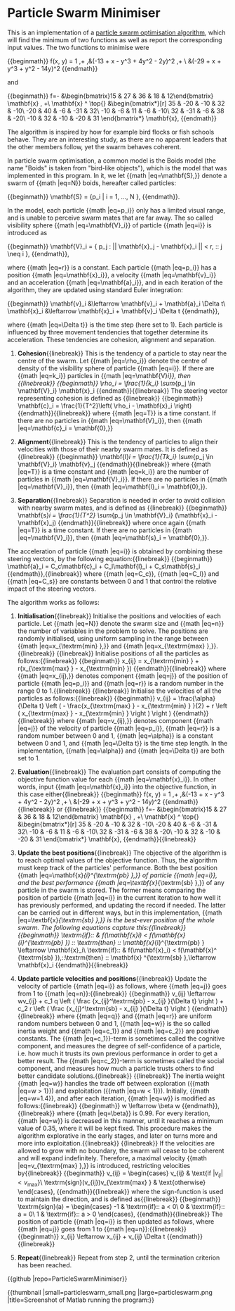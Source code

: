 # Particle Swarm Minimiser

This is an implementation of a [particle swarm optimisation algorithm](https://en.wikipedia.org/wiki/Particle_swarm_optimization), which will find the minimum of two functions as well as report the corresponding input values. The two functions to minimise were

{{beginmath}}
f(x, y) = 1 \,+ \,&(-13 + x - y^3 + 4y^2 - 2y)^2 \,+ \\
                  &(-29 + x + y^3 + y^2 - 14y)^2
{{endmath}}

and

{{beginmath}}
f=- &\begin{bmatrix}15 & 27 & 36 & 18 & 12\end{bmatrix} \mathbf{x} \, +\\
     \mathbf{x} ^ \top{}
    &\begin{bmatrix*}[r]
     35 & -20 & -10 &  32 & -10\\
    -20 &  40 &  -6 & -31 &  32\\
    -10 &  -6 &  11 &  -6 & -10\\
     32 & -31 &  -6 &  38 & -20\\
    -10 &  32 & -10 & -20 & 31
    \end{bmatrix*}
    \mathbf{x}\,
{{endmath}}

The algorithm is inspired by how for example bird flocks or fish schools behave. They are an interesting study, as there are no apparent leaders that the other members follow, yet the swarm behaves coherent.

In particle swarm optimisation, a common model is the Boids model (the name "Boids" is taken from "bird-like objects"), which is the model that was implemented in this program. In it, we let {{math |eq=\mathbf{S}\,}} denote a swarm of {{math |eq=N}} boids, hereafter called particles:

{{beginmath}}
\mathbf{S} = \{p_i | i = 1, ..., N \}\,
{{endmath}}.

In the model, each particle {{math |eq=p_i}} only has a limited visual range, and is unable to perceive swarm mates that are far away. The so called visibility sphere {{math |eq=\mathbf{V}_i}} of particle {{math |eq=i}} is introduced as

{{beginmath}}
\mathbf{V}_i = \{ p_j : || \mathbf{x}_j - \mathbf{x}_i || < r, \:\: j \neq i \}\,
{{endmath}},

where {{math |eq=r}} is a constant. Each particle {{math |eq=p_i}} has a position {{math |eq=\mathbf{x}_i}}, a velocity {{math |eq=\mathbf{v}_i}} and an acceleration {{math |eq=\mathbf{a}_i}}, and in each iteration of the algorithm, they are updated using standard Euler integration:

{{beginmath}}
\mathbf{v}_i &\leftarrow \mathbf{v}_i + \mathbf{a}_i \Delta t\\
\mathbf{x}_i &\leftarrow \mathbf{x}_i + \mathbf{v}_i \Delta t
{{endmath}},

where {{math |eq=\Delta t}} is the time step (here set to 1). Each particle is influenced by three movement tendencies that together determine its acceleration. These tendencies are cohesion, alignment and separation.

1. **Cohesion**{{linebreak}}
   This is the tendency of a particle to stay near the centre of the swarm. Let {{math |eq=\rho_i}} denote the centre of density of the visibility sphere of particle {{math |eq=i}}. If there are {{math |eq=k_i}} particles in {{math |eq=\mathbf{V}_i}}, then {{linebreak}}
   {{beginmath}}
   \rho_i = \frac{1}{k_i} \sum_{p_j \in \mathbf{V}_i} \mathbf{x}_i
   {{endmath}}{{linebreak}}
   The steering vector representing cohesion is defined as {{linebreak}}
   {{beginmath}}
   \mathbf{c}_i = \frac{1}{T^2}\left( \rho_i - \mathbf{x}_i \right)
   {{endmath}}{{linebreak}}
   where {{math |eq=T}} is a time constant. If there are no particles in {{math |eq=\mathbf{V}_i}}, then {{math |eq=\mathbf{c}_i = \mathbf{0}\,}}

2. **Alignment**{{linebreak}}
   This is the tendency of particles to align their velocities with those of their nearby swarm mates. It is defined as {{linebreak}}
   {{beginmath}}
   \mathbf{l}_i = \frac{1}{Tk_i} \sum_{p_j \in \mathbf{V}_i} \mathbf{v}_j
   {{endmath}}{{linebreak}}
   where {{math |eq=T}} is a time constant and {{math |eq=k_i}} are the number of particles in {{math |eq=\mathbf{V}_i}}. If there are no particles in {{math |eq=\mathbf{V}_i}}, then {{math |eq=\mathbf{l}_i = \mathbf{0}\,}}.

3. **Separation**{{linebreak}}
   Separation is needed in order to avoid collision with nearby swarm mates, and is defined as {{linebreak}}
   {{beginmath}}
   \mathbf{s}_i = \frac{1}{T^2} \sum_{p_j \in \mathbf{V}_i} (\mathbf{x}_i - \mathbf{x}_j)
   {{endmath}}{{linebreak}}
   where once again {{math |eq=T}} is a time constant. If there are no particles in {{math |eq=\mathbf{V}_i}}, then {{math |eq=\mathbf{s}_i = \mathbf{0}\,}}.


The acceleration of particle {{math |eq=i}} is obtained by combining these steering vectors, by the following equation:{{linebreak}}
{{beginmath}}
\mathbf{a}_i = C_c\mathbf{c}_i + C_l\mathbf{l}_i + C_s\mathbf{s}_i
{{endmath}},{{linebreak}}
where {{math |eq=C_c}}, {{math |eq=C_l}} and {{math |eq=C_s}} are constants between 0 and 1 that control the relative impact of the steering vectors.


The algorithm works as follows:
1. **Initialisation**{{linebreak}}
   Initialise the positions and velocities of each particle. Let {{math |eq=N}} denote the swarm size and {{math |eq=n}} the number of variables in the problem to solve. The positions are randomly initialised, using uniform sampling in the range between {{math |eq=x_{\textrm{min} }\,}} and {{math |eq=x_{\textrm{max} }\,}}.{{linebreak}}
   {{linebreak}}
   Initialise positions of all the particles as follows:{{linebreak}}
   {{beginmath}}
   x_{ij} = x_{\textrm{min} } + r(x_{\textrm{max} } - x_{\textrm{min} })
   {{endmath}}{{linebreak}}
   where {{math |eq=x_{ij}\,}} denotes component {{math |eq=j}} of the position of particle {{math |eq=p_i}} and {{math |eq=r}} is a random number in the range 0 to 1.{{linebreak}}
   {{linebreak}}
   Initialise the velocities of all the particles as follows:{{linebreak}}
   {{beginmath}}
   v_{ij} = \frac{\alpha}{\Delta t} \left ( - \frac{x_{\textrm{max} } - x_{\textrm{min} } }{2} + r \left ( x_{\textrm{max} } - x_{\textrm{min} } \right ) \right )
   {{endmath}}{{linebreak}}
   where {{math |eq=v_{ij}\,}} denotes component {{math |eq=j}} of the velocity of particle {{math |eq=p_i}}, {{math |eq=r}} is a random number between 0 and 1, {{math |eq=\alpha}} is a constant between 0 and 1, and {{math |eq=\Delta t}} is the time step length. In the implementation, {{math |eq=\alpha}} and {{math |eq=\Delta t}} are both set to 1.

2. **Evaluation**{{linebreak}}
   The evaluation part consists of computing the objective function value for each {{math |eq=\mathbf{x}_i}}. In other words, input {{math |eq=\mathbf{x}_i}} into the objective function, in this case either{{linebreak}}
   {{beginmath}}
   f(x, y) = 1 \,+ \,&(-13 + x - y^3 + 4y^2 - 2y)^2 \,+ \\
                     &(-29 + x + y^3 + y^2 - 14y)^2
   {{endmath}}{{linebreak}}
   or {{linebreak}}
   {{beginmath}}
   f=- &\begin{bmatrix}15 & 27 & 36 & 18 & 12\end{bmatrix} \mathbf{x} \, +\\
        \mathbf{x} ^ \top{}
       &\begin{bmatrix*}[r]
        35 & -20 & -10 &  32 & -10\\
       -20 &  40 &  -6 & -31 &  32\\
       -10 &  -6 &  11 &  -6 & -10\\
        32 & -31 &  -6 &  38 & -20\\
       -10 &  32 & -10 & -20 & 31
       \end{bmatrix*}
       \mathbf{x}\,
   {{endmath}}{{linebreak}}

3. **Update the best positions**{{linebreak}}
   The objective of the algorithm is to reach optimal values of the objective function. Thus, the algorithm must keep track of the particles' performance. Both the best position {{math |eq=\mathbf{x}_{i}^{\textrm{pb} }\,}} of particle {{math |eq=i}}, and the best performance {{math |eq=\textbf{x}_{\textrm{sb} }\,}} of any particle in the swarm is stored. The former means comparing the position of particle {{math |eq=i}} in the current iteration to how well it has previously performed, and updating the record if needed. The latter can be carried out in different ways, but in this implementation, {{math |eq=\textbf{x}_{\textrm{sb} }\,}} is the best-ever position of the whole swarm. The following equations capture this:{{linebreak}}
   {{beginmath}}
   \textrm{if}\:\: & f(\mathbf{x}_i) < f(\mathbf{x}_{i}^{\textrm{pb} }) \:\: \textrm{then} \:\: \mathbf{x}_{i}^{\textrm{pb} }  \leftarrow \mathbf{x}_i\\
   \textrm{if}\:\: & f(\mathbf{x}_i) < f(\mathbf{x}^    {\textrm{sb} })\,\:\:\textrm{then} \:\: \mathbf{x}    ^{\textrm{sb} }\,\leftarrow \mathbf{x}_i
   {{endmath}}{{linebreak}}

4. **Update particle velocities and positions**{{linebreak}}
   Update the velocity of particle {{math |eq=i}} as follows, where {{math |eq=j}} goes from 1 to {{math |eq=n}}:{{linebreak}}
   {{beginmath}}
   v_{ij} \leftarrow wv_{ij} + c_1 q \left ( \frac {x_{ij}^\textrm{pb} - x_{ij} }{\Delta t} \right ) + c_2 r \left ( \frac {x_{j}^\textrm{sb} - x_{ij} }{\Delta t} \right )
   {{endmath}}{{linebreak}}
   where {{math |eq=q}} and {{math |eq=r}} are uniform random numbers between 0 and 1, {{math |eq=w}} is the so called inertia weight and {{math |eq=c_1}} and {{math |eq=c_2}} are positive constants. The {{math |eq=c_1}}-term is sometimes called the cognitive component, and measures the degree of self-confidence of a particle, i.e. how much it trusts its own previous performance in order to get a better result. The {{math |eq=c_2}}-term is sometimes called the social component, and measures how much a particle trusts others to find better candidate solutions.{{linebreak}}
   {{linebreak}}
   The inertia weight {{math |eq=w}} handles the trade off between exploration ({{math |eq=w > 1}}) and exploitation ({{math |eq=w < 1}}). Initially, {{math |eq=w=1.4}}, and after each iteration, {{math |eq=w}} is modified as follows:{{linebreak}}
   {{beginmath}}
   w \leftarrow \beta w
   {{endmath}},{{linebreak}}
   where {{math |eq=\beta}} is 0.99. For every iteration, {{math |eq=w}} is decreased in this manner, until it reaches a minimum value of 0.35, where it will be kept fixed. This procedure makes the algorithm explorative in the early stages, and later on turns more and more into exploitation.{{linebreak}}
   {{linebreak}}
   If the velocities are allowed to grow with no boundary, the swarm will cease to be coherent and will expand indefinitely. Therefore, a maximal velocity {{math |eq=v_{\textrm{max} }\,}} is introduced, restricting velocities by{{linebreak}}
   {{beginmath}}
   v_{ij} = \begin{cases}
     v_{ij} & \text{if $|v_{ij}| < v_{\textrm{max} }$}\\
     \textrm{sign}(v_{ij})v_{\textrm{max} } & \text{otherwise}
   \end{cases}\,
   {{endmath}}{{linebreak}}
   where the sign-function is used to maintain the direction, and is defined as{{linebreak}}
   {{beginmath}}
   \textrm{sign}(a) = \begin{cases}
     -1 & \textrm{if}\:\: a < 0\\
     0  & \textrm{if}\:\: a = 0\\
     1  & \textrm{if}\:\: a > 0
   \end{cases}\,
   {{endmath}}{{linebreak}}
   The position of particle {{math |eq=i}} is then updated as follows, where {{math |eq=j}} goes from 1 to {{math |eq=n}}:{{linebreak}}
   {{beginmath}}
   x_{ij} \leftarrow x_{ij} + v_{ij} \Delta t
   {{endmath}}{{linebreak}}

5. **Repeat**{{linebreak}}
   Repeat from step 2, until the termination criterion has been reached.


{{github |repo=ParticleSwarmMinimiser}}

{{thumbnail |small=particleswarm_small.png |large=particleswarm.png |title=Screenshot of Matlab running the program:}}
